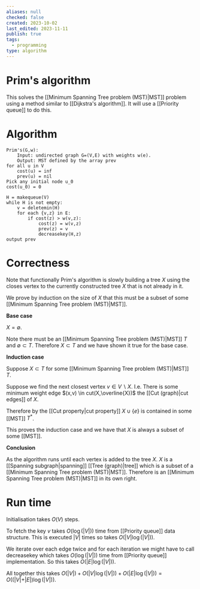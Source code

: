 ```yaml
---
aliases: null
checked: false
created: 2023-10-02
last_edited: 2023-11-11
publish: true
tags:
  - programming
type: algorithm
---
```

# Prim's algorithm

This solves the [[Minimum Spanning Tree problem (MST)|MST]] problem using a method similar to [[Dijkstra's algorithm]]. It will use a [[Priority queue]] to do this.

# Algorithm

```pseudocode
Prim's(G,w):
	Input: undirected graph G=(V,E) with weights w(e).
	Output: MST defined by the array prev
for all u in V
	cost(u) = inf
	prev(u) = nil
Pick any initial node u_0
cost(u_0) = 0

H = makequeue(V)
while H is not empty:
	v = deletemin(H)
	for each {v,z} in E:
		if cost(z) > w(v,z):
			cost(z) = w(v,z)
			prev(z) = v
			decreasekey(H,z)
output prev
```

# Correctness

Note that functionally Prim's algorithm is slowly building a tree $X$ using the closes vertex to the currently constructed tree $X$ that is not already in it.

We prove by induction on the size of $X$ that this must be a subset of some [[Minimum Spanning Tree problem (MST)|MST]].

**Base case**

$X = \emptyset$.

Note there must be an [[Minimum Spanning Tree problem (MST)|MST]] $T$ and $\emptyset \subset T$. Therefore $X \subset T$ and we have shown it true for the base case.

**Induction case**

Suppose $X \subset T$ for some [[Minimum Spanning Tree problem (MST)|MST]] $T$.

Suppose we find the next closest vertex $v \in V \backslash X$. I.e. There is some minimum weight edge $(x,v) \in cut(X,\overline{X})$ the [[Cut (graph)|cut edges]] of $X$.

Therefore by the [[Cut property|cut property]] $X \cup \{e\}$ is contained in some [[MST]] $T^{\ast}$.

This proves the induction case and we have that $X$ is always a subset of some [[MST]].

**Conclusion**

As the algorithm runs until each vertex is added to the tree $X$. $X$ is a [[Spanning subgraph|spanning]] [[Tree (graph)|tree]] which is a subset of a [[Minimum Spanning Tree problem (MST)|MST]]. Therefore is an [[Minimum Spanning Tree problem (MST)|MST]] in its own right.

# Run time

Initialisation takes $O(V)$ steps.

To fetch the key $v$ takes $O(\log(\vert V \vert))$ time from [[Priority queue]] data structure. This is executed $\vert V \vert$ times so takes $O(\vert V \vert \log(\vert V \vert))$.

We iterate over each edge twice and for each iteration we might have to call decreasekey which takes $O(\log(\vert V \vert))$ time from [[Priority queue]] implementation. So this takes $O(\vert E \vert \log(\vert V \vert))$.

All together this takes $O(\vert V \vert) + O(\vert V \vert \log(\vert V \vert)) + O(\vert E \vert \log(\vert V \vert)) = O((\vert V \vert + \vert E \vert) \log(\vert V \vert))$.

